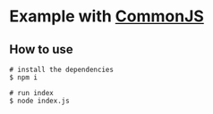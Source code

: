 # Example with [CommonJS](https://nodejs.org/api/esm.html)

## How to use

```
# install the dependencies
$ npm i

# run index
$ node index.js
```